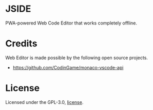 # JSIDE

PWA-powered Web Code Editor that works completely offline.

# Credits

Web Editor is made possible by the following open source projects.

* https://github.com/CodinGame/monaco-vscode-api

# License
Licensed under the GPL-3.0, [license](LICENSE).